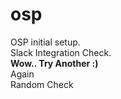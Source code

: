 # osp
OSP initial setup. </br>
Slack Integration Check.
<br>
<B>Wow.. Try Another :)</B>
</br>Again</br>Random Check</Br>

